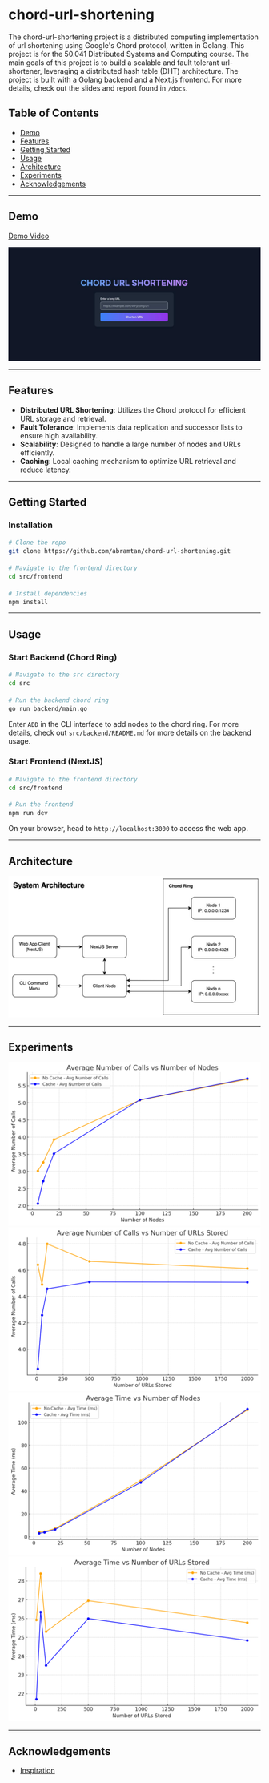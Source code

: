 # chord-url-shortening

The chord-url-shortening project is a distributed computing implementation of url shortening using Google's Chord protocol, written in Golang. This project is for the 50.041 Distributed Systems and Computing course. The main goals of this project is to build a scalable and fault tolerant url-shortener, leveraging a distributed hash table (DHT) architecture. The project is built with a Golang backend and a Next.js frontend. For more details, check out the slides and report found in `/docs`.

## Table of Contents

- [Demo](#demo)
- [Features](#features)
- [Getting Started](#getting-started)
- [Usage](#usage)
- [Architecture](#architecture)
- [Experiments](#experiments)
- [Acknowledgements](#acknowledgements)

---

## Demo

[Demo Video](https://youtube.com/example)

![Screenshot](figures/web-app.jpeg)

---

## Features

- **Distributed URL Shortening**: Utilizes the Chord protocol for efficient URL storage and retrieval.
- **Fault Tolerance**: Implements data replication and successor lists to ensure high availability.
- **Scalability**: Designed to handle a large number of nodes and URLs efficiently.
- **Caching**: Local caching mechanism to optimize URL retrieval and reduce latency.

---

## Getting Started

### Installation

```bash
# Clone the repo
git clone https://github.com/abramtan/chord-url-shortening.git

# Navigate to the frontend directory
cd src/frontend

# Install dependencies
npm install
```

---

## Usage
### Start Backend (Chord Ring)
```bash
# Navigate to the src directory
cd src

# Run the backend chord ring
go run backend/main.go
```

Enter `ADD` in the CLI interface to add nodes to the chord ring. For more details, check out `src/backend/README.md` for more details on the backend usage.

### Start Frontend (NextJS)
```bash
# Navigate to the frontend directory
cd src/frontend

# Run the frontend
npm run dev
```

On your browser, head to `http://localhost:3000` to access the web app.

---

## Architecture

![Screenshot](figures/system-architecture.jpeg)

---

## Experiments

![TimeVsNodes](figures/calls-vs-nodes.png)
![TimeVsNodes](figures/calls-vs-urls.png)
![TimeVsNodes](figures/time-vs-nodes.png)
![TimeVsNodes](figures/time-vs-urls.png)

---

## Acknowledgements

- [Inspiration](https://pdos.csail.mit.edu/papers/ton:chord/paper-ton.pdf)